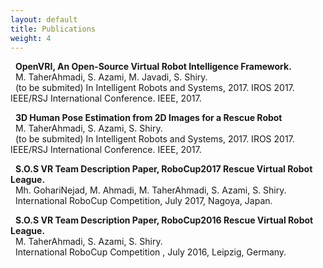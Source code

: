 ```yaml
---
layout: default
title: Publications
weight: 4
--- 
```


&nbsp;&nbsp;**OpenVRI, An Open-Source Virtual Robot Intelligence Framework.**<br>
&nbsp;&nbsp;M. TaherAhmadi, S. Azami, M. Javadi, S. Shiry. <br>
&nbsp;&nbsp;(to be submited) In Intelligent Robots and Systems, 2017. IROS 2017. IEEE/RSJ International Conference. IEEE, 2017.


&nbsp;&nbsp;**3D Human Pose Estimation from 2D Images for a Rescue Robot**<br>
&nbsp;&nbsp;M. TaherAhmadi, S. Azami, S. Shiry. <br>
&nbsp;&nbsp;(to be submited) In Intelligent Robots and Systems, 2017. IROS 2017. IEEE/RSJ International Conference. IEEE, 2017.


&nbsp;&nbsp;**S.O.S VR Team Description Paper, RoboCup2017 Rescue Virtual Robot League.**<br>
&nbsp;&nbsp;Mh. GohariNejad, M. Ahmadi, M. TaherAhmadi, S. Azami, S. Shiry. <br>
&nbsp;&nbsp;International RoboCup Competition, July 2017, Nagoya, Japan.


&nbsp;&nbsp;**S.O.S VR Team Description Paper, RoboCup2016 Rescue Virtual Robot League.**<br>
&nbsp;&nbsp;M. TaherAhmadi, S. Azami, S. Shiry. <br>
&nbsp;&nbsp;International RoboCup Competition , July 2016, Leipzig, Germany.
